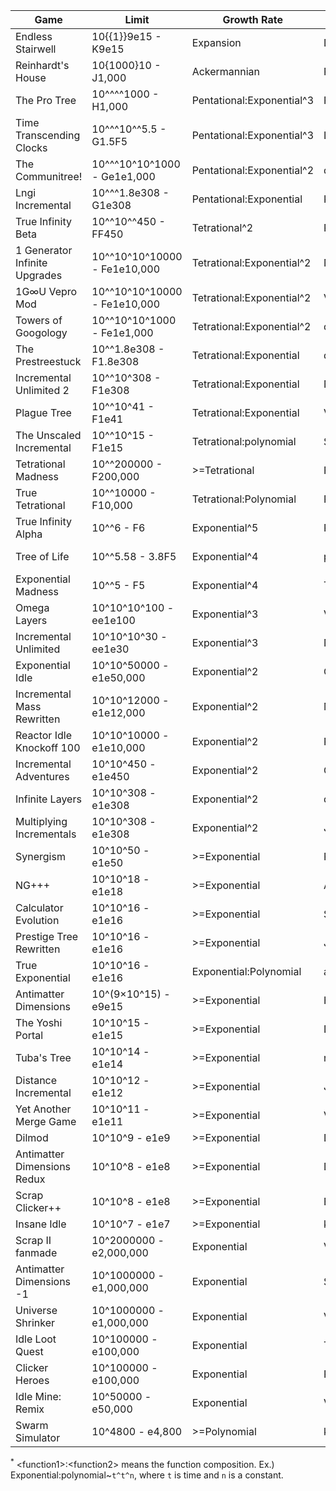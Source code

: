 | Game                          | Limit                        | Growth Rate               | Creator         | Link                                                                  |
|-------------------------------|------------------------------|---------------------------|-----------------|-----------------------------------------------------------------------|
| Endless Stairwell             | 10{{1}}9e15 - K9e15          | Expansion                 | Demonin         | https://gsui5051.github.io/Endless-Stairwell/Endless-Stairwell.html   |
| Reinhardt's House             | 10{1000}10 - J1,000          | Ackermannian              | Reinhardt       | https://reinhardt-c.github.io/ReinHouse/                              |
| The Pro Tree                  | 10^^^^1000 - H1,000          | Pentational:Exponential^3 | ProGamesGrinder | https://raw.githack.com/ProGamesOP/The-Modding-Tree/master/index.html |
| Time Transcending Clocks      | 10^^^10^^5.5 - G1.5F5        | Pentational:Exponential^3 | Leo Zhang       | https://plasma4.github.io/my-site/clocks.html                         |
| The Communitree!              | 10^^^10^10^1000 - Ge1e1,000  | Pentational:Exponential^2 | ducdat0507      | https://ducdat0507.github.io/communitree/                             |
| Lngi Incremental              | 10^^^1.8e308 - G1e308        | Pentational:Exponential   | Katakana        | https://lngi-incremental.glitch.me/                                   |
| True Infinity Beta            | 10^^10^^450 - FF450          | Tetrational^2             | Reinhardt       | https://reinhardt-c.github.io/TrueInfinity/beta                       |
| 1 Generator Infinite Upgrades | 10^^10^10^10000 - Fe1e10,000 | Tetrational:Exponential^2 | Naruyoko        | https://naruyoko.github.io/one-generator--infinite-upgrades/          |
| 1G∞U Vepro Mod                | 10^^10^10^10000 - Fe1e10,000 | Tetrational:Exponential^2 | VeproGames      | https://veprogames.github.io/one-generator--infinite-upgrades/        |
| Towers of Googology           | 10^^10^10^1000 - Fe1e1,000   | Tetrational:Exponential^2 | ducdat0507      | https://ducdat0507.github.io/towers/                                  |
| The Prestreestuck             | 10^^1.8e308 - F1.8e308       | Tetrational:Exponential   | ducdat0507      | https://ducdat0507.github.io/prestreestuck/                           |
| Incremental Unlimited 2       | 10^^10^308 - F1e308          | Tetrational:Exponential   | Number Engineer | https://bit.ly/incremental-Unlimited-2                                |
| Plague Tree                   | 10^^10^41 - F1e41            | Tetrational:Exponential   | Vorona          | https://c0v1d-9119361.github.io/The-Plague-Tree/                      |
| The Unscaled Incremental      | 10^^10^15 - F1e15            | Tetrational:polynomial    | SuperSpruce     | https://superspruce.github.io/TheUnscaledIncremental/                 |
| Tetrational Madness           | 10^^200000 - F200,000        | >=Tetrational             | Patcail         | https://scratch.mit.edu/projects/341525196/                           |
| True Tetrational              | 10^^10000 - F10,000          | Tetrational:Polynomial    | Patcail         | https://scratch.mit.edu/projects/310919497/                           |
| True Infinity Alpha           | 10^^6 - F6                   | Exponential^5             | Reinhardt       | https://reinhardt-c.github.io/TrueInfinity/alpha/                     |
| Tree of Life                  | 10^^5.58 - 3.8F5             | Exponential^4             | pg132           | http://raw.githack.com/pg132/The-Modding-Tree/evolution/index.html    |
| Exponential Madness           | 10^^5 - F5                   | Exponential^4             | TheTastyPi      | https://thetastypi.github.io/Exponential-Madness/                     |
| Omega Layers                  | 10^10^10^100 - ee1e100       | Exponential^3             | VeproGames      | https://veprogames.github.io/omega-layers/                            |
| Incremental Unlimited         | 10^10^10^30 - ee1e30         | Exponential^3             | Number Engineer | https://bit.ly/Incremental-Unlimited                                  |
| Exponential Idle              | 10^10^50000 - e1e50,000      | Exponential^2             | Conic Games     | https://conicgames.github.io/exponentialidle/index.html               |
| Incremental Mass Rewritten    | 10^10^12000 - e1e12,000      | Exponential^2             | MrRedShark77    | https://mrredshark77.github.io/incremental-mass-rewritten/            |
| Reactor Idle Knockoff 100     | 10^10^10000 - e1e10,000      | Exponential^2             | Redfire         | https://redfire75369.github.io/Reactor-Idle-Knockoff-100/             |
| Incremental Adventures        | 10^10^450 - e1e450           | Exponential^2             | Gniller         | https://www.kongregate.com/games/Gniller/incremental-adventures       |
| Infinite Layers               | 10^10^308 - e1e308           | Exponential^2             | dan-simon       | https://dan-simon.github.io/misc/b2/                                  |
| Multiplying Incrementals      | 10^10^308 - e1e308           | Exponential^2             | JohnathanTBG    | https://scratch.mit.edu/projects/325680353/                           |
| Synergism                     | 10^10^50 - e1e50             | >=Exponential             | Platonic        | https://pseudo-corp.github.io/SynergismOfficial/                      |
| NG+++                         | 10^10^18 - e1e18             | >=Exponential             | Aarex           | https://raw.githack.com/aarextiaokhiao/IvarK.github.io/master/        |
| Calculator Evolution          | 10^10^16 - e1e16             | >=Exponential             | Spotky1004      | https://spotky1004.com/Calculator-Evolution/                          |
| Prestige Tree Rewritten       | 10^10^16 - e1e16             | >=Exponential             | Jacorb          | https://jacorb90.me/Prestige-Tree/                                    |
| True Exponential              | 10^10^16 - e1e16             | Exponential:Polynomial    | angarg12        | https://angarg12.github.io/TrueExponential/                           |
| Antimatter Dimensions         | 10^(9×10^15) - e9e15         | >=Exponential             | Hevipelle       | https://ivark.github.io/AntimatterDimensions/                         |
| The Yoshi Portal              | 10^10^15 - e1e15             | >=Exponential             | Demonin         | https://demonins-item-shop.demonin.repl.co/games/theYoshiPortal/      |
| Tuba's Tree                   | 10^10^14 - e1e14             | >=Exponential             | randomtuba      | https://randomtuba.github.io/Tubas-Tree/                              |
| Distance Incremental          | 10^10^12 - e1e12             | >=Exponential             | Jacorb          | https://jacorb90.me/DistInc.github.io/main.html                       |
| Yet Another Merge Game        | 10^10^11 - e1e11             | >=Exponential             | VeproGames      | https://veprogames.github.io/yet-another-merge-game/                  |
| Dilmod                        | 10^10^9 - e1e9               | >=Exponential             | Despacit        | https://dilmod.glitch.me/                                             |
| Antimatter Dimensions Redux   | 10^10^8 - e1e8               | >=Exponential             | Despacit        | https://ad2-thing.glitch.me/                                          |
| Scrap Clicker++               | 10^10^8 - e1e8               | >=Exponential             | Bullz 04        | https://bullz04.github.io/scrap-clicker++/game/                       |
| Insane Idle                   | 10^10^7 - e1e7               | >=Exponential             | keinniemand     | https://keinniemand.github.io/InsaneIdle/                             |
| Scrap II fanmade              | 10^2000000 - e2,000,000      | Exponential               | VeproGames      | https://scrap-ii-fanmade.en.uptodown.com/android                      |
| Antimatter Dimensions -1      | 10^1000000 - e1,000,000      | Exponential               | Soul147         | https://bit.ly/2NJeSTu                                                |
| Universe Shrinker             | 10^1000000 - e1,000,000      | Exponential               | VeproGames      | https://veprogames.github.io/universe-shrinker/                       |
| Idle Loot Quest               | 10^100000 - e100,000         | Exponential               | TopCog          | https://bit.ly/Idle-Loot-Quest                                        |
| Clicker Heroes                | 10^100000 - e100,000         | Exponential               | PlaySaurus      | https://www.clickerheroes.com/                                        |
| Idle Mine: Remix              | 10^50000 - e50,000           | Exponential               | VeproGames      | https://veprogames.github.io/idle-mine-remix/                         |
| Swarm Simulator               | 10^4800 - e4,800             | >=Polynomial              | kawaritai       | https://www.swarmsim.com/                                             |

<sup>\*</sup> \<function1>:\<function2> means the function composition. Ex.) Exponential:polynomial~`t^t^n`, where `t` is time and `n` is a constant.
